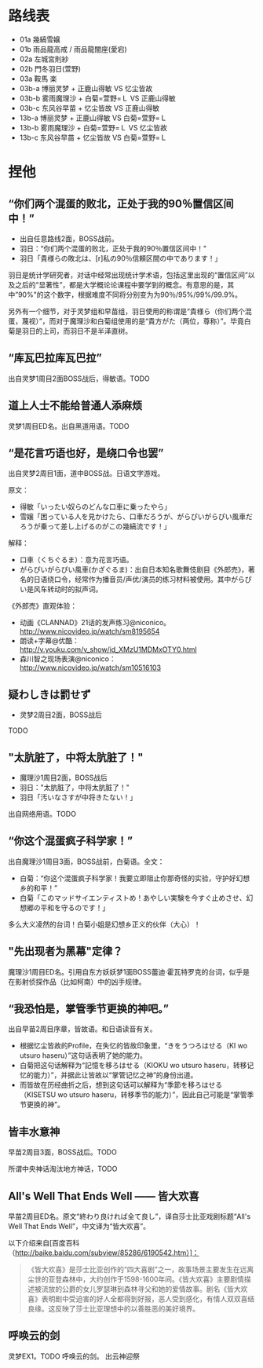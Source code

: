 # 路线表

- 01a   幾縞雪嬢
- 01b   雨品龍高戒 / 雨品龍闇座(愛宕)
- 02a   左城宮則紗
- 02b   門冬羽日(萱野)
- 03a   鞍馬 楽
- 03b-a 博丽灵梦   + 正鹿山得敏   VS 忆尘皆故
- 03b-b 雾雨魔理沙 + 白菊=萱野=Ｌ VS 正鹿山得敏
- 03b-c 东风谷早苗 + 忆尘皆故     VS 正鹿山得敏
- 13b-a 博丽灵梦   + 正鹿山得敏   VS 白菊=萱野=Ｌ
- 13b-b 雾雨魔理沙 + 白菊=萱野=Ｌ VS 忆尘皆故
- 13b-c 东风谷早苗 + 忆尘皆故     VS 白菊=萱野=Ｌ

# 捏他

## “你们两个混蛋的败北，正处于我的90％置信区间中！”

- 出自任意路线2面，BOSS战前。
- 羽日：“你们两个混蛋的败北，正处于我的90％置信区间中！”
- 羽日「貴様らの敗北は、[r]私の90％信頼区間の中であります！」

羽日是统计学研究者，对话中经常出现统计学术语，包括这里出现的“置信区间”以及之后的“显著性”，都是大学概论论课程中要学到的概念。有意思的是，其中”90%"的这个数字，根据难度不同将分别变为为90％/95%/99%/99.9%。

另外有一个细节，对于灵梦组和早苗组，羽日使用的称谓是“貴様ら（你们两个混蛋，蔑视）”，而对于魔理沙和白菊组使用的是“貴方がた（两位，尊称）”。毕竟白菊是羽日的上司，而羽日不是半泽直树。

## “库瓦巴拉库瓦巴拉”

出自灵梦1周目2面BOSS战后，得敏语。TODO

## 道上人士不能给普通人添麻烦

灵梦1周目ED名。出自黑道用语。TODO

## “是花言巧语也好，是绕口令也罢”

出自灵梦2周目1面，道中BOSS战。日语文字游戏。

原文：

- 得敏「いったい奴らのどんな口車に乗ったやら」
- 雪嬢「困っている人を見かけたら、口車だろうが、がらぴいがらぴい風車だろうが乗って差し上げるのがこの幾縞流です！」

解释：

- 口車（くちぐるま）：意为花言巧语。
- がらぴいがらぴい風車(かざぐるま)：出自日本知名歌舞伎剧目《外郎売》，著名的日语绕口令，经常作为播音员/声优/演员的练习材料被使用。其中がらぴい是风车转动时的拟声词。

《外郎売》直观体验：

- 动画《CLANNAD》21话的发声练习@niconico。http://www.nicovideo.jp/watch/sm8195654
- 朗读+字幕@优酷：http://v.youku.com/v_show/id_XMzU1MDMxOTY0.html
- 森川智之现场表演@niconico：http://www.nicovideo.jp/watch/sm10516103

## 疑わしきは罰せず

- 灵梦2周目2面，BOSS战后

TODO

## "太肮脏了，中将太肮脏了！"

- 魔理沙1周目2面，BOSS战后
- 羽日："太肮脏了，中将太肮脏了！"
- 羽日「汚いなさすが中将きたない！」

出自网络用语。TODO

## “你这个混蛋疯子科学家！”

出自魔理沙1周目3面，BOSS战前，白菊语。全文：

- 白菊：“你这个混蛋疯子科学家！我要立即阻止你那奇怪的实验，守护好幻想乡的和平！”
- 白菊「このマッドサイエンティストめ！あやしい実験を今すぐ止めさせ、幻想郷の平和を守るのです！」

多么大义凌然的台词！白菊小姐是幻想乡正义的伙伴（大心）！

## "先出现者为黑幕"定律？

魔理沙1周目ED名。引用自东方妖妖梦1面BOSS蕾迪·霍瓦特罗克的台词，似乎是在影射侦探作品（比如柯南）中的凶手规律。

## “我恐怕是，掌管季节更换的神吧。”

出自早苗2周目序章，皆故语。和日语读音有关。

- 根据忆尘皆故的Profile，在失忆的皆故印象里，“きをうつろはせる（KI wo utsuro haseru）”这句话表明了她的能力。
- 白菊把这句话解释为“記憶を移ろはせる（KIOKU wo utsuro haseru，转移记忆的能力）”，并据此让皆故以“掌管记忆之神”的身份出道。
- 而皆故在历经曲折之后，想到这句话可以解释为“季節を移ろはせる（KISETSU wo utsuro haseru，转移季节的能力）”，因此自己可能是“掌管季节更换的神”。

## 皆丰水意神

早苗2周目3面，BOSS战后。TODO

所谓中央神话淘汰地方神话，TODO

## All's Well That Ends Well —— 皆大欢喜

早苗2周目ED名。原文“終わり良ければ全て良し”，译自莎士比亚戏剧标题“All's Well That Ends Well”，中文译为“皆大欢喜”。

以下介绍来自[百度百科（http://baike.baidu.com/subview/85286/6190542.htm）]：

> 《皆大欢喜》是莎士比亚创作的“四大喜剧”之一，故事场景主要发生在远离尘世的亚登森林中，大约创作于1598-1600年间。《皆大欢喜》主要剧情描述被流放的公爵的女儿罗瑟琳到森林寻父和她的爱情故事。剧名《皆大欢喜》表明剧中受迫害的好人全都得到好报，恶人受到感化，有情人双双喜结良缘。这反映了莎士比亚理想中的以善胜恶的美好境界。

## 呼唤云的剑

灵梦EX1。TODO
呼唤云的剑。
出云神迎祭